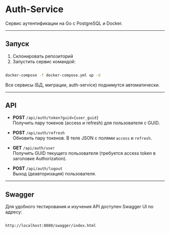 # Auth-Service

Сервис аутентификации на Go с PostgreSQL и Docker.

---

## Запуск

1. Склонировать репозиторий  
2. Запустить сервис командой:

``` bash

docker-compose -f docker-compose.yml up -d

```

Все сервисы (БД, миграции, auth-service) поднимутся автоматически.

---

## API

- **POST** `/api/auth/token?guid={user_guid}`  
  Получить пару токенов (access и refresh) для пользователя с GUID.

- **POST** `/api/auth/refresh`  
  Обновить пару токенов. В теле JSON с полями `access` и `refresh`.

- **GET** `/api/auth/user`  
  Получить GUID текущего пользователя (требуется access token в заголовке Authorization).

- **POST** `/api/auth/logout`  
  Выход (деавторизация) пользователя.
  
---

## Swagger 

Для удобного тестирования и изучения API доступен Swagger UI по адресу:
``` bash

http://localhost:8080/swagger/index.html

```

